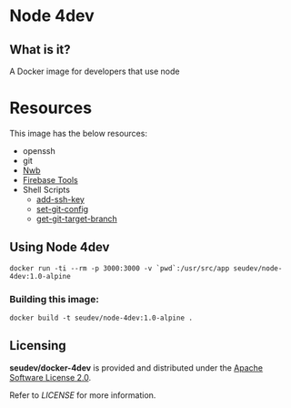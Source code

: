# Node 4dev

## What is it?

A Docker image for developers that use node

# Resources

This image has the below resources:

* openssh
* git
* [Nwb](https://github.com/insin/nwb)
* [Firebase Tools](https://firebase.google.com/docs/cli)
* Shell Scripts
  * [add-ssh-key](https://github.com/seudev/env-config#add-ssh-key)
  * [set-git-config](https://github.com/seudev/env-config#set-git-config)
  * [get-git-target-branch](https://github.com/seudev/env-config#get-git-target-branch)

## Using Node 4dev

```
docker run -ti --rm -p 3000:3000 -v `pwd`:/usr/src/app seudev/node-4dev:1.0-alpine
```

### Building this image:

```
docker build -t seudev/node-4dev:1.0-alpine .
```

## Licensing

**seudev/docker-4dev** is provided and distributed under the [Apache Software License 2.0](http://www.apache.org/licenses/LICENSE-2.0).

Refer to *LICENSE* for more information.
